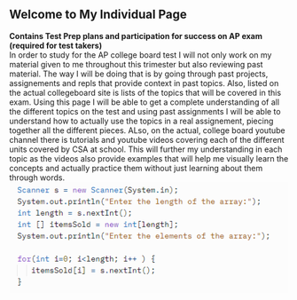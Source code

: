## Welcome to My Individual Page

**Contains Test Prep plans and participation for success on AP exam (required for test takers)**
<br>
In order to study for the AP college board test I will not only work on my material given to me throughout this trimester but also reviewing past material. The way I will be doing that is by going through past projects, assignements and repls that provide context in past topics. Also, listed on the actual collegeboard site is lists of the topics that will be covered in this exam. Using this page I will be able to get a complete understanding of all the different topics on the test and using past assignments I will be able to understand how to actually use the topics in a real assignement, piecing together all the different pieces. ALso, on the actual, college board youtube channel there is tutorials and youtube videos covering each of the different units covered by CSA at school. This will further my understanding in each topic as the videos also provide examples that will help me visually learn the concepts and actually practice them without just learning about them through words.
![money](https://github.com/lucap2527/lucasus/blob/gh-pages/Screenshot%202022-03-14%20095806.png)
